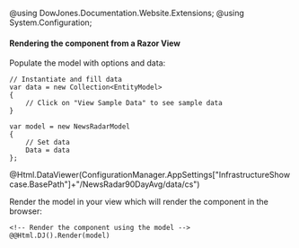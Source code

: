 ﻿@using DowJones.Documentation.Website.Extensions;
@using System.Configuration;

#### Rendering the component from a Razor View

Populate the model with options and data:

	// Instantiate and fill data
	var data = new Collection<EntityModel>
	{
		// Click on "View Sample Data" to see sample data
	}

    var model = new NewsRadarModel
    {
		// Set data
		Data = data
    };
	
@Html.DataViewer(ConfigurationManager.AppSettings["InfrastructureShowcase.BasePath"]+"/NewsRadar90DayAvg/data/cs")

Render the model in your view which will render the component in the browser:

	<!-- Render the component using the model -->
	@@Html.DJ().Render(model)